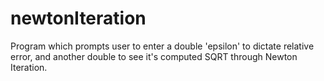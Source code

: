 # newtonIteration
Program which prompts user to enter a double 'epsilon' to dictate relative error, and another double to see it's computed SQRT through Newton Iteration.
